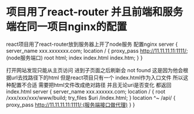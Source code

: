 # 项目用了react-router 并且前端和服务端在同一项目nginx的配置

react项目用了react-router放到服务器上开了node服务 配置nginx
  server {  
  	server_name xxx.xxxxxxx.com;
  	location / {
  		proxy_pass http://11.11.11.11:1111/; (node服务端口)
  		root html;
  		index index.html index.htm;
  	}
  }

打开网站发现只能从主页访问 进到子页面之后刷新会 not found 这是因为他会根据url去找路径下的html  但是react项目只有一个
index.html作为入口文件  所以这种配置不合适 需要把html文件改成绝对路径  并且无论uri是否变化  都返回index.html
server {
	server_name xxx.xxxxxx.com;
	location / {
		root /xxx/xxx/xxx/www/build;
		try_files $uri /index.html;
	}
	location ^~ /api/ {
		proxy_pass http://11.11.11.11:1111/;(服务端接口做代理)
	}
}

